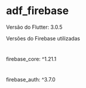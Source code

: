 # adf_firebase

Versão do Flutter: 3.0.5

Versões do Firebase utilizadas

# 
firebase_core: ^1.21.1
# 
firebase_auth: ^3.7.0





